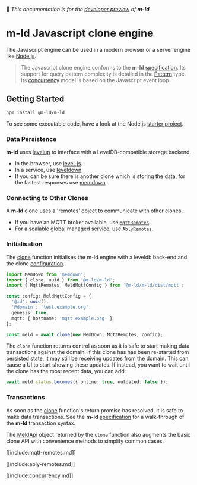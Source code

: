 🚧 *This documentation is for the [developer preview](http://m-ld.org/#developer-preview) of **m-ld**.*

# **m-ld** Javascript clone engine
The Javascript engine can be used in a modern browser or a server engine like
[Node.js](https://nodejs.org/).

> The Javascript clone engine conforms to the **m-ld**
> [specification](http://spec.m-ld.org/). Its support for query pattern
> complexity is detailed in the [Pattern](#pattern) type. Its
> [concurrency](#concurrency) model is based on the Javascript event loop.

## Getting Started
`npm install @m-ld/m-ld`

To see some executable code, have a look at the Node.js
[starter&nbsp;project](https://github.com/m-ld/m-ld-nodejs-starter).

### Data Persistence
**m-ld** uses [levelup](https://github.com/level/levelup) to interface with a
LevelDB-compatible storage backend.
- In the browser, use [level-js](https://github.com/Level/level-js).
- In a service, use [leveldown](https://github.com/level/leveldown/).
- If you can be sure there is another clone which is storing the data, for the
  fastest responses use [memdown](https://github.com/level/memdown).

### Connecting to Other Clones
A **m-ld** clone uses a 'remotes' object to communicate with other clones.
- If you have an MQTT broker available, use [`MqttRemotes`](#mqtt-remotes).
- For a scalable global managed service, use [`AblyRemotes`](#ably-remotes).

### Initialisation
The [clone](#clone) function initialises the m-ld engine with a leveldb back-end
and the clone [configuration](interfaces/meldconfig.html).
```typescript
import MemDown from 'memdown';
import { clone, uuid } from '@m-ld/m-ld';
import { MqttRemotes, MeldMqttConfig } from '@m-ld/m-ld/dist/mqtt';

const config: MeldMqttConfig = {
  '@id': uuid(),
  '@domain': 'test.example.org',
  genesis: true,
  mqtt: { hostname: 'mqtt.example.org' }
};

const meld = await clone(new MemDown, MqttRemotes, config);
```

The `clone` function returns control as soon as it is safe to start making data
transactions against the domain. If this clone has has been re-started from
persisted state, it may still be receiving updates from the domain. This can
cause a UI to start showing these updates. If instead, you want to wait until
the clone has the most recent data, you can add:
```typescript
await meld.status.becomes({ online: true, outdated: false });
```

### Transactions
As soon as the [clone](#clone) function's return promise has resolved, it is
safe to make data transactions. See the **m-ld**
[specification](https://spec.m-ld.org/#transactions) for a walk-through of the
**m-ld** transaction syntax.

The [MeldApi](/classes/meldapi.html) object returned by the `clone` function
also augments the basic clone API with convenience methods to simplify common
cases.

[[include:mqtt-remotes.md]]

[[include:ably-remotes.md]]

[[include:concurrency.md]]